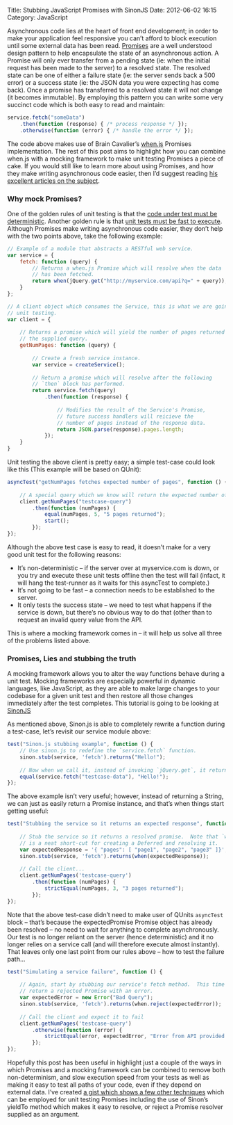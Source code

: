 Title: Stubbing JavaScript Promises with SinonJS
Date: 2012-06-02 16:15
Category: JavaScript

Asynchronous code lies at the heart of front end development; in order to make your application feel responsive you can’t afford to block execution until some external data has been read. [Promises](http://wiki.commonjs.org/wiki/Promises/A) are a well understood design pattern to help encapsulate the state of an asynchronous action. A Promise will only ever transfer from a pending state (ie: when the initial request has been made to the server) to a resolved state. The resolved state can be one of either a failure state (ie: the server sends back a 500 error) or a success state (ie: the JSON data you were expecting has come back). Once a promise has transferred to a resolved state it will not change (it becomes immutable). By employing this pattern you can write some very succinct code which is both easy to read and maintain:

```js
service.fetch("someData")
	.then(function (response) { /* process response */ });
	.otherwise(function (error) { /* handle the error */ });
```

The code above makes use of Brain Cavalier’s [when.js](https://github.com/cujojs/when) Promises implementation. The rest of this post aims to highlight how you can combine when.js with a mocking framework to make unit testing Promises a piece of cake. If you would still like to learn more about using Promises, and how they make writing asynchronous code easier, then I’d suggest reading [his excellent articles on the subject](http://blog.briancavalier.com/async-programming-part-1-its-messy).

### Why mock Promises?

One of the golden rules of unit testing is that the [code under test must be deterministic](http://martinfowler.com/articles/nonDeterminism.html). Another golden rule is that [unit tests must be fast to execute](http://pragprog.com/magazines/2012-01/unit-tests-are-first). Although Promises make writing asynchronous code easier, they don’t help with the two points above, take the following example:

```js
// Example of a module that abstracts a RESTful web service.
var service = {
	fetch: function (query) {
		// Returns a when.js Promise which will resolve when the data
		// has been fetched.
		return when(jQuery.get("http://myservice.com/api?q=" + query));
	}
};

// A client object which consumes the Service, this is what we are going to be 
// unit testing.
var client = {
	
	// Returns a promise which will yield the number of pages returned
	// the supplied query.
	getNumPages: function (query) {
		
		// Create a fresh service instance.
		var service = createService();
		
		// Return a promise which will resolve after the following
		// `then` block has performed.
		return service.fetch(query)
			.then(function (response) { 
			
				// Modifies the result of the Service's Promise,
				// future success handlers will reicieve the
				// number of pages instead of the response data.
				return JSON.parse(response).pages.length;
			});
	}
}
```

Unit testing the above client is pretty easy; a simple test-case could look like this (This example will be based on QUnit):

```js
asyncTest("getNumPages fetches expected number of pages", function () { 
	
	// A special query which we know will return the expected number of pages.
	client.getNumPages("testcase-query")
		.then(function (numPages) { 
			equal(numPages, 5, "5 pages returned");
			start();
		});
});
```

Although the above test case is easy to read, it doesn’t make for a very good unit test for the following reasons:

* It’s non-deterministic – if the server over at myservice.com is down, or you try and execute these unit tests offline then the test will fail (infact, it will hang the test-runner as it waits for this asyncTest to complete.)
* It’s not going to be fast – a connection needs to be established to the server.
* It only tests the success state – we need to test what happens if the service is down, but there’s no obvious way to do that (other than to request an invalid query value from the API.

This is where a mocking framework comes in – it will help us solve all three of the problems listed above.

### Promises, Lies and stubbing the truth

A mocking framework allows you to alter the way functions behave during a unit test. Mocking frameworks are especially powerful in dynamic languages, like JavaScript, as they are able to make large changes to your codebase for a given unit test and then restore all those changes immediately after the test completes. This tutorial is going to be looking at [SinonJS](http://sinonjs.org/)

As mentioned above, Sinon.js is able to completely rewrite a function during a test-case, let’s revisit our service module above:

```js
test("Sinon.js stubbing example", function () {
	// Use sinon.js to redefine the `service.fetch` function.
	sinon.stub(service, 'fetch').returns("Hello!");
	
	// Now when we call it, instead of invoking `jQuery.get`, it returns a String.
	equal(service.fetch("testcase-data"), "Hello!");
});
```

The above example isn’t very useful; however, instead of returning a String, we can just as easily return a Promise instance, and that’s when things start getting useful:

```js
test("Stubbing the service so it returns an expected response", function () { 
    
	// Stub the service so it returns a resolved promise.  Note that `when(value)`
	// is a neat short-cut for creating a Deferred and resolving it.
	var expectedResponse = '{ "pages": [ "page1", "page2", "page3" ]}';
	sinon.stub(service, 'fetch').returns(when(expectedResponse));
    
	// Call the client...
	client.getNumPages('testcase-query')
		.then(function (numPages) { 
			strictEqual(numPages, 3, "3 pages returned");
		});
});
```

Note that the above test-case didn’t need to make user of QUnits `asyncTest` block – that’s because the expectedPromise Promise object has already been resolved – no need to wait for anything to complete asynchronously. Our test is no longer reliant on the server (hence deterministic) and it no longer relies on a service call (and will therefore execute almost instantly). That leaves only one last point from our rules above – how to test the failure path…

```js
test("Simulating a service failure", function () { 
	
	// Again, start by stubbing our service's fetch method.  This time we will
	// return a rejected Promise with an error.
	var expectedError = new Error("Bad Query");
	sinon.stub(service, 'fetch').returns(when.reject(expectedError));
	
	// Call the client and expect it to fail
	client.getNumPages('testcase-query')
		.otherwise(function (error) { 
			strictEqual(error, expectedError, "Error from API provided to handler");
		});
});
```

Hopefully this post has been useful in highlight just a couple of the ways in which Promises and a mocking framework can be combined to remove both non-determinism, and slow execution speed from your tests as well as making it easy to test all paths of your code, even if they depend on external data. I’ve created [a gist which shows a few other techniques](https://gist.github.com/2858452) which can be employed for unit testing Promises including the use of Sinon’s yieldTo method which makes it easy to resolve, or reject a Promise resolver supplied as an argument.